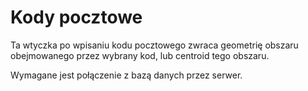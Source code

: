 # Kody pocztowe #

Ta wtyczka po wpisaniu kodu pocztowego zwraca geometrię obszaru obejmowanego przez wybrany kod, lub centroid tego obszaru. 

Wymagane jest połączenie z bazą danych przez serwer.
